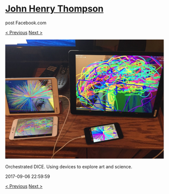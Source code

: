 # [John Henry Thompson](../README.md)
post Facebook.com

[< Previous](2017-09-08-1.md) [Next >](2017-09-05-2.md)

[![](../media/2017-09-06/Timeline-Photos-Orchestrated-DICE-Using-devices-to-explore-art-a.jpg)](../README.md)

Orchestrated DICE. Using devices to explore art and science.

2017-09-06 22:59:59

[< Previous](2017-09-08-1.md) [Next >](2017-09-05-2.md)